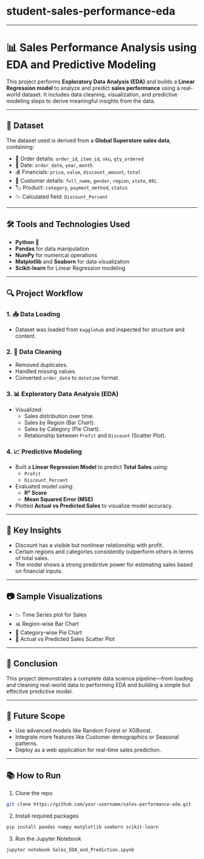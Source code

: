 # student-sales-performance-eda
---
# 📊 Sales Performance Analysis using EDA and Predictive Modeling

This project performs **Exploratory Data Analysis (EDA)** and builds a **Linear Regression model** to analyze and predict **sales performance** using a real-world dataset. It includes data cleaning, visualization, and predictive modeling steps to derive meaningful insights from the data.

---

## 📁 Dataset

The dataset used is derived from a **Global Superstore sales data**, containing:
- 🛒 Order details: `order_id`, `item_id`, `sku`, `qty_ordered`
- 📅 Date: `order_date`, `year`, `month`
- 💰 Financials: `price`, `value`, `discount_amount`, `total`
- 🧾 Customer details: `full_name`, `gender`, `region`, `state`, etc.
- 🏷️ Product: `category`, `payment_method`, `status`
- 📉 Calculated field: `Discount_Percent`

---

## 🛠️ Tools and Technologies Used

- **Python** 🐍
- **Pandas** for data manipulation
- **NumPy** for numerical operations
- **Matplotlib** and **Seaborn** for data visualization
- **Scikit-learn** for Linear Regression modeling

---

## 🔍 Project Workflow

### 1. 📥 Data Loading
- Dataset was loaded from `kagglehub` and inspected for structure and content.

### 2. 🧹 Data Cleaning
- Removed duplicates.
- Handled missing values.
- Converted `order_date` to `datetime` format.

### 3. 📊 Exploratory Data Analysis (EDA)
- Visualized:
  - Sales distribution over time.
  - Sales by Region (Bar Chart).
  - Sales by Category (Pie Chart).
  - Relationship between `Profit` and `Discount` (Scatter Plot).

### 4. 📈 Predictive Modeling
- Built a **Linear Regression Model** to predict **Total Sales** using:
  - `Profit`
  - `Discount_Percent`
- Evaluated model using:
  - **R² Score**
  - **Mean Squared Error (MSE)**
- Plotted **Actual vs Predicted Sales** to visualize model accuracy.

---

## 📌 Key Insights

- Discount has a visible but nonlinear relationship with profit.
- Certain regions and categories consistently outperform others in terms of total sales.
- The model shows a strong predictive power for estimating sales based on financial inputs.

---

## 📷 Sample Visualizations

- 📉 Time Series plot for Sales
- 📊 Region-wise Bar Chart
- 🥧 Category-wise Pie Chart
- 🔁 Actual vs Predicted Sales Scatter Plot

---

## 📝 Conclusion

This project demonstrates a complete data science pipeline—from loading and cleaning real-world data to performing EDA and building a simple but effective predictive model.

---

## 🚀 Future Scope

- Use advanced models like Random Forest or XGBoost.
- Integrate more features like Customer demographics or Seasonal patterns.
- Deploy as a web application for real-time sales prediction.

---

## 📚 How to Run

1. Clone the repo  
```bash
git clone https://github.com/your-username/sales-performance-eda.git
```

2. Install required packages  
```bash
pip install pandas numpy matplotlib seaborn scikit-learn
```

3. Run the Jupyter Notebook  
```bash
jupyter notebook Sales_EDA_and_Prediction.ipynb
```

